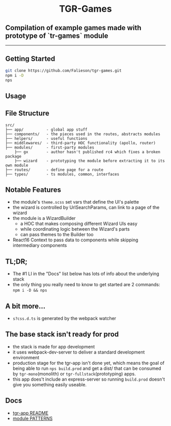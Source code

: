 <p align='center'>
  <h1 align='center'>TGR-Games</h1>
  <h2>Compilation of example games made with prototype of `tr-games` module</h2>
  <hr />
</p>

## Getting Started

```bash
git clone https://github.com/Falieson/tgr-games.git
npm i -D
nps
```

## Usage
<!-- 
(copy/pasted from `src/modules/wizard/README.md`)

```javascript
// WB: default values
interface IWizBuilderProps {
  id?: string,
  Container?: JSX.Element,
  Page?: JSX.Element,
  Stepper?: JSX.Element,
  theme?: any,    // tslint:disable-line no-any
}
function WizardBuilder({
  id = sid,
  Container = SimpleContainer,
  Page = SimplePage,
  Stepper = SimpleStepper,
  theme = T,
}: IWizBuilderProps
```

```javascript
// WB: instantiate
const Wizard = WizardBuilder({
  Stepper: BetterStepper,
  id: 'betterSimple',
})

// WB: usage
export default function() {
  return <Wizard>
    {...pages}
  </Wizard>
}
``` -->

## File Structure

```text
src/
├── app/          - global app stuff
├── components/   - the pieces used in the routes, abstracts modules
├── helpers/      - useful functions
├── middlewares/  - third-party HOC functionality (apollo, router)
├── modules/      - first-party modules
    ├── gx        - author hasn't published rc4 which fixes a broken package
    ├── wizard    - prototyping the module before extracting it to its own module
├── routes/       - define page for a route
├── types/        - ts modules, common, interfaces
```

## Notable Features

- the module's `theme.scss` set vars that define the UI's palette
- the wizard is controlled by UrlSearchParams, can link to a page of the wizard
- the module is a WizardBuilder
  - a HOC that makes composing different Wizard UIs easy
  - while coordinating logic between the Wizard's parts
  - can pass themes to the Builder too
- React16 Context to pass data to components while skipping intermediary components

## TL;DR;

- The #1 LI in the "Docs" list below has lots of info about the underlying stack
- the only thing you really need to know to get started are 2 commands: `npm i -D && nps`

## A bit more...

- `s?css.d.ts` is generated by the webpack watcher

## The base stack isn't ready for prod

- the stack is made for app development
- it uses webpack-dev-server to deliver a standard development environment
- production stage for the tgr-app isn't done yet, which means the goal of being able to run `nps build.prod` and get a dist/ that can be consumed by `tgr-mono`(monolith) or `tgr-fullstack`(prototyping) apps.
- this app does't include an express-server so running `build.prod` doesn't give you something easily useable.

## Docs

- [tgr-app README](https://github.com/Falieson/2018-typescript-react-app/blob/7a531f503a36e2b09a65a7324f917918a1f0a9c0/README.md)
- [module PATTERNS](https://github.com/Falieson/tgrstack.com/wiki/Patterns)
